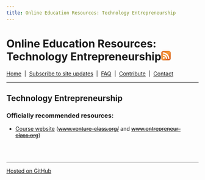 ```yaml
---
title: Online Education Resources: Technology Entrepreneurship
---
```


# Online Education Resources: Technology Entrepreneurship<a href=""><img src="https://github.com/amberj/online-edu-resources/raw/gh-pages/feed-icon.png" alt="RSS Feed" /></a>
[Home](http://amberj.github.com/online-edu-resources/ "Online Educational Resources: Home") &nbsp;|&nbsp; [Subscribe to site updates](http://amberj.github.com/online-edu-resources/subscribe.html "Online Educational Resources: Subscribe to site updates") &nbsp;|&nbsp; [FAQ](http://amberj.github.com/online-edu-resources/faq.html "Online Educational Resources: FAQ") &nbsp;|&nbsp; [Contribute](http://amberj.github.com/online-edu-resources/contribute.html "Online Educational Reqources: Contribute") &nbsp;|&nbsp; [Contact](http://amberj.github.com/online-edu-resources/contact.html "Online Educational Resources: Contact")<br />

<hr />

## Technology Entrepreneurship
### Officially recommended resources:
* [Course website](http://eesley.blogspot.com/) (~~www.venture-class.org/~~ and ~~www.entrepreneur-class.org~~)

<br /><br />
<hr />

[Hosted on GitHub](https://github.com/amberj/online-edu-resources "online-edu-resources on GitHub")
